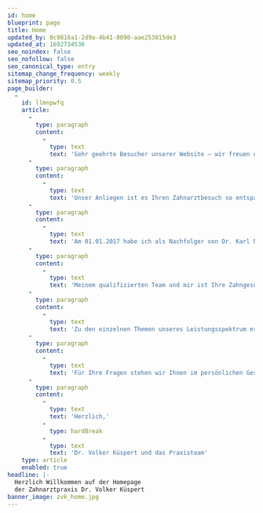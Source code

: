 ```yaml
---
id: home
blueprint: page
title: Home
updated_by: 8c9816a1-2d9a-4b41-8090-aae253815de3
updated_at: 1692734536
seo_noindex: false
seo_nofollow: false
seo_canonical_type: entry
sitemap_change_frequency: weekly
sitemap_priority: 0.5
page_builder:
  -
    id: llmnpwfq
    article:
      -
        type: paragraph
        content:
          -
            type: text
            text: 'Sehr geehrte Besucher unserer Website – wir freuen uns über Ihr Interesse!'
      -
        type: paragraph
        content:
          -
            type: text
            text: 'Unser Anliegen ist es Ihren Zahnarztbesuch so entspannt und angenehm wie möglich zu gestalten. Wir wissen, dass für viele Patienten der Besuch in einer Zahnarztpraxis sehr unangenehm und schwierig ist. Daher geben wir unser Bestes, um Ihre Bedürfnisse und Ängste zu verstehen und auf diese vertrauensvoll einzugehen.'
      -
        type: paragraph
        content:
          -
            type: text
            text: 'Am 01.01.2017 habe ich als Nachfolger von Dr. Karl Nowy die Praxis übernommen. Neben mir stehen Ihnen ein angestellter Zahnarzt und das bewährte Praxisteam zur Verfügung!'
      -
        type: paragraph
        content:
          -
            type: text
            text: 'Meinem qualifizierten Team und mir ist Ihre Zahngesundheit das höchste Gut. Dies beginnt auch schon bei unseren kleinsten Patienten bis ins hohe Alter.'
      -
        type: paragraph
        content:
          -
            type: text
            text: 'Zu den einzelnen Themen unseres Leistungsspektrum erhalten Sie weitere Information auf dieser Homepage.'
      -
        type: paragraph
        content:
          -
            type: text
            text: 'Für Ihre Fragen stehen wir Ihnen im persönlichen Gespräch, telefonisch oder über das Kontaktformular unserer Website sehr gerne zur Verfügung.'
      -
        type: paragraph
        content:
          -
            type: text
            text: 'Herzlich,'
          -
            type: hardBreak
          -
            type: text
            text: 'Dr. Volker Küspert und das Praxisteam'
    type: article
    enabled: true
headline: |-
  Herzlich Willkommen auf der Homepage
  der Zahnarztpraxis Dr. Volker Küspert
banner_image: zvk_home.jpg
---
```

